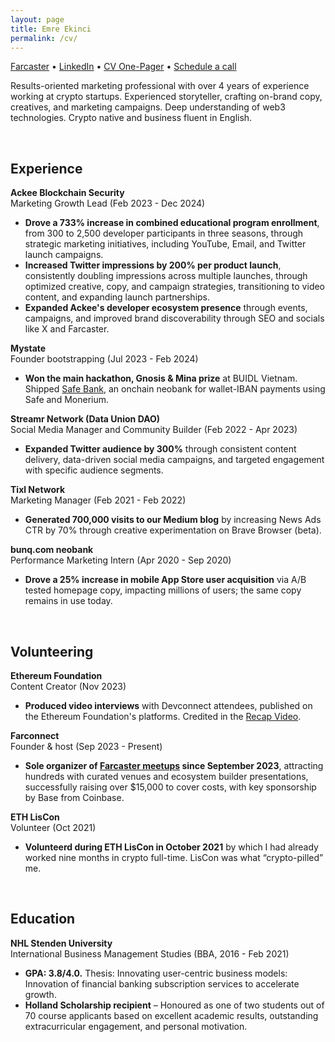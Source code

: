 ```yaml
---
layout: page
title: Emre Ekinci
permalink: /cv/
---
```


[Farcaster](https://warpcast.com/emr.eth) • [LinkedIn](https://www.linkedin.com/in/ekincixyz/) • [CV One-Pager](https://drive.google.com/file/d/1Uvv8DvsqMAH9SckifFYPguXThN4vmOHi/view?usp=sharing) • [Schedule a call](https://cal.com/emree)

Results-oriented marketing professional with over 4 years of experience working at crypto startups. Experienced storyteller, crafting on-brand copy, creatives, and marketing campaigns. Deep understanding of web3 technologies. Crypto native and business fluent in English.

<br>

## Experience

**Ackee Blockchain Security**<br>
Marketing Growth Lead (Feb 2023 - Dec 2024)<br>
* **Drove a 733% increase in combined educational program enrollment**, from 300 to 2,500 developer participants in three seasons, through strategic marketing initiatives, including YouTube, Email, and Twitter launch campaigns.
* **Increased Twitter impressions by 200% per product launch**, consistently doubling impressions across multiple launches, through optimized creative, copy, and campaign strategies, transitioning to video content, and expanding launch partnerships.
* **Expanded Ackee's developer ecosystem presence** through events, campaigns, and improved brand discoverability through SEO and socials like X and Farcaster.

**Mystate**<br>
Founder bootstrapping (Jul 2023 - Feb 2024)<br>
* **Won the main hackathon, Gnosis & Mina prize** at BUIDL Vietnam. Shipped [Safe Bank](https://devfolio.co/projects/banking-protocol-d4ab), an onchain neobank for wallet-IBAN payments using Safe and Monerium.

**Streamr Network (Data Union DAO)**<br>
Social Media Manager and Community Builder (Feb 2022 - Apr 2023)<br>

* **Expanded Twitter audience by 300%** through consistent content delivery, data-driven social media campaigns, and targeted engagement with specific audience segments.

**Tixl Network**<br> 
Marketing Manager (Feb 2021 - Feb 2022)<br>
* **Generated 700,000 visits to our Medium blog** by increasing News Ads CTR by 70% through creative experimentation on Brave Browser (beta).

**bunq.com neobank**<br>
Performance Marketing Intern (Apr 2020 - Sep 2020)<br>
* **Drove a 25% increase in mobile App Store user acquisition** via A/B tested homepage copy, impacting millions of users; the same copy remains in use today.

<br>

## Volunteering
**Ethereum Foundation**<br>
Content Creator (Nov 2023)<br>
* **Produced video interviews** with Devconnect attendees, published on the Ethereum Foundation's platforms. Credited in the [Recap Video](https://www.youtube.com/watch?v=QoPFqV6jCTI).

**Farconnect**<br>
Founder & host (Sep 2023 - Present)<br>
* **Sole organizer of [Farcaster meetups](https://farconnect.xyz/) since September 2023**, attracting hundreds with curated venues and ecosystem builder presentations, successfully raising over $15,000 to cover costs, with key sponsorship by Base from Coinbase.

**ETH LisCon**<br>
Volunteer (Oct 2021)<br>
* **Volunteerd during ETH LisCon in October 2021** by which I had already worked nine months in crypto full-time. LisCon was what “crypto-pilled” me.

<br>

## Education
**NHL Stenden University**<br> 
International Business Management Studies (BBA, 2016 - Feb 2021)
* **GPA: 3.8/4.0.** Thesis: Innovating user-centric business models: Innovation of financial banking subscription services to accelerate growth.
* **Holland Scholarship recipient** – Honoured as one of two students out of 70 course applicants based on excellent academic results, outstanding extracurricular engagement, and personal motivation.
